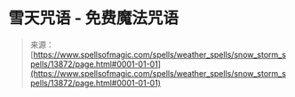 <!--yml

category: 未分类

date: 2024-06-12 18:52:31

-->

# 雪天咒语 - 免费魔法咒语

> 来源：[https://www.spellsofmagic.com/spells/weather_spells/snow_storm_spells/13872/page.html#0001-01-01](https://www.spellsofmagic.com/spells/weather_spells/snow_storm_spells/13872/page.html#0001-01-01)
